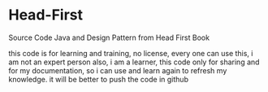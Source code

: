 # Head-First
Source Code Java and Design Pattern from Head First Book

this code is for learning and training, no license, every one can use this, i am not an expert person also, i am a learner, 
this code only for sharing and for my documentation, so i can use and learn again to refresh my knowledge. it will be better
to push the code in github
